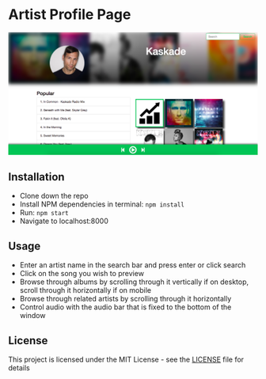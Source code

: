 # Artist Profile Page

![Alt text](screenShot.png "Artist Profile Page")

## Installation
- Clone down the repo
- Install NPM dependencies in terminal: `npm install`
- Run: `npm start`
- Navigate to localhost:8000

## Usage

- Enter an artist name in the search bar and press enter or click search
- Click on the song you wish to preview
- Browse through albums by scrolling through it vertically if on desktop, scroll through it horizontally if on mobile
- Browse through related artists by scrolling through it horizontally
- Control audio with the audio bar that is fixed to the bottom of the window

## License

This project is licensed under the MIT License - see the [LICENSE](LICENSE) file for details
